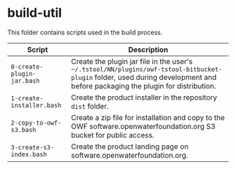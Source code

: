 # build-util #

This folder contains scripts used in the build process.

| **Script** | **Description** |
| -- | -- |
| `0-create-plugin-jar.bash` | Create the plugin jar file in the user's `~/.tstool/NN/plugins/owf-tstool-bitbucket-plugin` folder, used during development and before packaging the plugin for distribution. |
| `1-create-installer.bash` | Create the product installer in the repository `dist` folder. |
| `2-copy-to-owf-s3.bash` | Create a zip file for installation and copy to the OWF software.openwaterfoundation.org S3 bucket for public access. |
| `3-create-s3-index.bash` | Create the product landing page on software.openwaterfoundation.org. |
